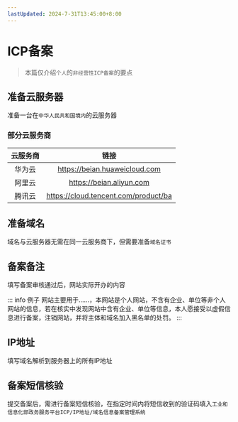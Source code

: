 ```yaml
---
lastUpdated: 2024-7-31T13:45:00+8:00
---
```


# ICP备案

> 本篇仅介绍```个人```的```非经营性ICP备案```的要点

## 准备云服务器

准备一台在```中华人民共和国境内```的云服务器

### 部分云服务商

| 云服务商 |                  链接                  |
| :------: | :------------------------------------: |
|  华为云  |    <https://beian.huaweicloud.com>     |
|  阿里云  |       <https://beian.aliyun.com>       |
|  腾讯云  | <https://cloud.tencent.com/product/ba> |

## 准备域名

域名与云服务器无需在同一云服务商下，但需要准备```域名证书```

## 备案备注

填写备案审核通过后，网站实际开办的内容

::: info 例子
网站主要用于……，本网站是个人网站，不含有企业、单位等非个人网站的信息，若在核实中发现网站中含有企业、单位等信息，本人愿接受以虚假信息进行备案，注销网站，并将主体和域名加入黑名单的处罚。
:::

## IP地址

填写域名解析到服务器上的所有IP地址

## 备案短信核验

提交备案后，需进行备案短信核验，在指定时间内将短信收到的验证码填入```工业和信息化部政务服务平台ICP/IP地址/域名信息备案管理系统```